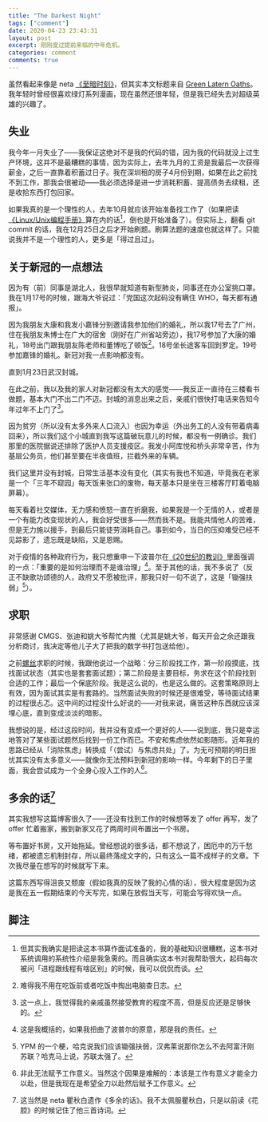 ```yaml
---
title: "The Darkest Night"
tags: ["comment"]
date: 2020-04-23 23:43:31
layout: post
excerpt: 刚刚度过提前来临的中年危机。
categories: comment
comments: true
---
```


虽然看起来像是 neta [《至暗时刻》](https://movie.douban.com/subject/26761416/)，但其实本文标题来自 [Green Latern Oaths](https://greenlantern.fandom.com/wiki/Lantern_Oaths_(Disambiguation))。我年轻时曾经很喜欢绿灯系列漫画，现在虽然还很年轻，但是我已经失去对超级英雄的兴趣了。

## 失业 ##
我今年一月失业了——我保证这绝对不是我的代码的错，因为我的代码就没上过生产环境，这并不是最糟糕的事情，因为实际上，去年九月的工资是我最后一次获得薪金，之后一直靠着积蓄过日子。我在深圳租的房子4月份到期，如果在此之前找不到工作，那我会很被动——我必须选择是进一步消耗积蓄、提高债务去续租，还是收拾东西打包回家。

如果我真的是一个理性的人，去年10月就应该开始准备找工作了（如果把读[《Linux/Unix编程手册》](https://book.douban.com/subject/25809330/)算在内的话[^1]，倒也是开始准备了）。但实际上，翻看 git commit 的话，我在12月25日之后才开始刷题。刷算法题的速度也就这样了。只能说我并不是一个理性的人，更多是「得过且过」。

## 关于新冠的一点想法 ##
因为有（前）同事是湖北人，我很早就知道有新型肺炎，同事还在办公室挑口罩。我在1月17号的时候，跟海大爷说过：「党国这次起码没有瞒住 WHO，每天都有通报」。

因为我朋友大康和我发小嘉锋分别邀请我参加他们的婚礼，所以我17号去了广州，住在我朋友朱博士在广大的宿舍（刚好在广州省站旁边），我17号参加了大康的婚礼，18号出门跟我朋友陈老师和董博吃了顿饭[^2]。18号坐长途客车回到罗定。19号参加嘉锋的婚礼。新冠对我一点影响都没有。

直到1月23日武汉封城。

在此之前，我以及我的家人对新冠都没有太大的感觉——我反正一直待在三楼看书做题，基本大门不出二门不迈。封城的消息出来之后，亲戚们很快打电话来告知今年过年不上门了[^3]。

因为贫穷（所以没有太多外来人口流入）也因为幸运（外出务工的人没有带着病毒回来），所以我们这个小城直到我写这篇破玩意儿的时候，都没有一例确诊。我们那里的医院据说还排除了医护人员支援疫区。我发小阿库悦和桥头非常辛苦，作为基层公务员，他们甚至要在半夜值班，拦截外来的车辆。

我们这里并没有封城，日常生活基本没有变化（其实有我也不知道，毕竟我在老家是一个「三年不窥园」每天饭来张口的废物，每天基本只是坐在三楼客厅盯着电脑屏幕）。

每天看着社交媒体，无力感和愤怒一直在折磨我，如果我是一个无情的人，或者是一个有能力改变现状的人，我会好受很多——然而我不是。我能共情他人的苦难，但是无力施以援手，到最后只能徒劳消耗自己。事到如今，当日的压抑难受已经不见踪影了，遗忘既是缺陷，又是恩赐。

对于疫情的各种政府行为，我只想重申一下波普尔在[《20世纪的教训》](https://book.douban.com/subject/26417293/)里面强调的一点：「重要的是如何治理而不是谁治理」[^4]。至于其他的话，我不多说了（反正不缺歌功颂德的人，政府又不愿被批评，那我只好一句不说了，这是「锄强扶弱」[^5]）。

## 求职 ##

非常感谢 CMGS、张迪和姚大爷帮忙内推（尤其是姚大爷，每天开会之余还跟我分析商讨，我决定等他儿子大了把我的数学书打包送给他）。

之前[螺丝](https://roriri.one/)求职的时候，我跟他说过一个战略：分三阶段找工作，第一阶段摸底，找找面试状态（其实也是套套面试题）；第二阶段是主要目标，务求在这个阶段找到合适的工作；最后一个保底阶段。我是这么说的，也是这么做的。这套策略原则上有效，因为面试其实是有套路的。当然面试失败的时候还是很难受，等待面试结果的过程很忐忑。这中间的过程没什么好说的——对我来说，痛苦这种东西就应该深埋心底，直到变成淡淡的暗影。

我想说的是，经过这段时间，我并没有变成一个更好的人——说到底，我只是幸运地答对了某些面试题然后找到一份工作而已。不安和焦虑依然如影随形。近年我的思路已经从「消除焦虑」转换成「（尝试）与焦虑共处」了。为无可预期的明日担忧其实没有太多意义——就像你无法预料到新冠的影响一样。今年剩下的日子里面，我会尝试成为一个全身心投入工作的人[^6]。

## 多余的话[^7] ##

其实我想写这篇博客很久了——还没有找到工作的时候想等发了 offer 再写，发了 offer 忙着搬家，搬到新家又花了两周时间布置出一个书房。

等布置好书房，又开始拖延。曾经想说的很多话，都不想说了，困厄中的万千愁绪，都被遗忘机制封存，所以最终落成文字的，只有这么一篇不成样子的文章。下次我尽量在想写的时候就写下来。

这篇东西写得沮丧又颓废（假如我真的反映了我的心情的话），很大程度是因为这是我在五一假期结束的今天写完，如果在放假当天写，可能会写得欢快一点。

## 脚注 ##

[^1]: 但其实我确实是把读这本书算作面试准备的，我的基础知识很糟糕，这本书对系统调用的系统性介绍是我急需的。而且确实这本书对我帮助很大，起码每次被问「进程跟线程有啥区别」的时候，我可以侃侃而谈。

[^2]: 难得我不用在吃饭前或者吃饭中掏出电脑查日志。

[^3]: 这一点上，我觉得我的亲戚虽然接受教育的程度不高，但是反应还是足够快的。

[^4]: 这是我概括的，如果我扭曲了波普尔的原意，那是我的责任。

[^5]: YPM 的一个梗，哈克说我们应该锄强扶弱，汉弗莱说那你怎么不去阿富汗刚苏联？哈克马上说，苏联太强了。

[^6]: 非此无法赋予工作意义。当然这个因果是难解的：本该是工作有意义才能全力以赴，但是我现在是希望全力以赴然后赋予工作意义。

[^7]: 这当然是 neta 瞿秋白遗作《多余的话》。我不太佩服瞿秋白，只是以前读《花腔》的时候记住了他三首诗词。

